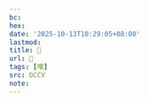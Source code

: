```yaml
---
bc:
hex:
date: '2025-10-13T10:29:05+08:00'
lastmod:
title: 􂪊
url: 􂪊
tags: [噲]
src: DCCV
note:
---
```

